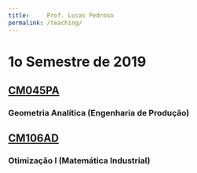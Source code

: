 ```yaml
---
title:     Prof. Lucas Pedroso
permalink: /teaching/
---
```


# 1o Semestre de 2019

## [CM045PA](./CM045PA/)
### Geometria Analítica (Engenharia de Produção)

## [CM106AD](./CM106A/)
### Otimização I (Matemática Industrial)
